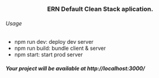 <h3 align="center">ERN Default Clean Stack aplication.</h3>

<h6> Usage</h6>
<ul>
<li>npm run dev: deploy dev server</li>
<li>npm run build: bundle client & server</li>
<li>npm start: start prod server</li>
</ul>

<h5>Your project will be available at http://localhost:3000/</h5>
